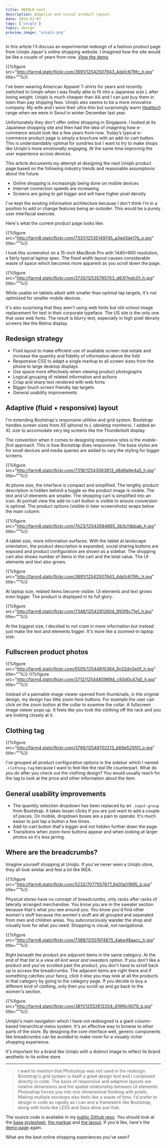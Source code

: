 ```yaml
---
title: UNIQLO next
description: Adaptive and visual product layout.
date: 2014-02-07
tags: ['uniqlo']
topic: design
preview_image: "uniqlo.png"
---
```


In this article I'll discuss an experimental redesign of a fashion product page from Uniqlo Japan's online shopping website. I imagined how the site would be like a couple of years from now. [View the demo](/uniqlo-next-demo)

{{%figure src="http://farm4.staticflickr.com/3691/12542507943_4da1c679fc_h.jpg" title=""%}}

I’ve been wearing American Apparel T-shirts for years and recently switched to Uniqlo when I was finally able to fit into a Japanese size L after losing weight. Uniqlo is much cheaper than AA and I can just buy them in town than pay shipping fees. Uniqlo also seems to be a more innovative company. My wife and I wore their ultra-thin but surprisingly warm [Heattech](http://www.uniqlo.com/jp/global/L3/us/men.html) range when we were in Seoul in winter December last year.

Unfortunately they don't offer online shopping in Singapore. I looked at its Japanese shopping site and then had the idea of imagining how e-commerce would look like a few years from now. Today’s typical e-commerce product page is simply a brochure with an add-to-cart button. This is understandably optimal for sundries but I want to try to make shops like Uniqlo's more emotionally engaging. At the same time improving the user experience across devices.

This article documents my attempt at designing the next Uniqlo product page based on the following industry trends and reasonable assumptions about the future.

* Online shopping is increasingly being done on mobile devices
* Internet connection speeds are increasing
* Screens are going to get bigger and will have higher pixel density

I've kept the existing information architecture because I don't think I'm in a position to add or change features being an outsider. This would be a purely user interfacial exercise.

Here's what the current product page looks like:

{{%figure src="http://farm8.staticflickr.com/7331/12535149745_a3ed3de17b_o.jpg" title=""%}}

I took this screenshot on a 15-inch MacBook Pro with 1440&times;900 resolution, a fairly typical laptop spec. The fixed width layout causes considerable waste of space which becomes more apparent as you scroll down the page.

{{%figure src="http://farm4.staticflickr.com/3730/12535795703_d63f7edc01_h.jpg" title=""%}}

While usable on tablets albeit with smaller than optimal tap targets, it's not optimized for smaller mobile devices.

It's also surprising that they aren't using web fonts but old-school image replacement for text in their corporate typeface. The US site is the only one that uses web fonts. The result is blurry text, especially in high pixel density screens like the Retina display.

## Redesign strategy

* Fluid layout to make efficient use of available screen real estate and increase the quantity and fidelity of information above the fold
* Responsive CSS to adapt a single markup to all screen sizes from the phone to large desktop displays
* Use space more effectively when viewing product photographs
* Logical grouping of related information and actions
* Crisp and sharp text rendered with web fonts
* Bigger touch screen friendly tap targets
* General usability improvements

## Adaptive (fluid + responsive) layout

I'm extending Bootstrap's responsive utilities and grid system. Bootstrap handles screen sizes from _XS_ (phone) to _L_ (desktop monitors). I added an _XL_ size to accomodate very big screens like the Thunderbolt display.

The convention when it comes to designing responsive sites is the _mobile-first_ approach. This is how Bootstrap does responsive. The base styles are for small devices and media queries are added to vary the styling for bigger screens.

{{%figure src="http://farm8.staticflickr.com/7318/12543063813_d8d9a9e4a5_h.jpg" title=""%}}

At phone size, the interface is compact and simplified. The lengthy product description is hidden behind a toggle so the product image is visible. The text and UI elements are smaller. The shopping cart is simplified into an icon. At portrait view the add-to-cart button is visible to ensure conversion is optimal. The product options (visible in later screenshots) wraps below the main column.

{{%figure src="http://farm8.staticflickr.com/7423/12542684865_3b3cfdbbab_h.jpg" title=""%}}

A tablet size, more information surfaces. With the tablet at landscape orientation, the product description is expanded, social sharing buttons are exposed and product configuration are shown as a sidebar. The shopping cart also shows number of items in the cart and the total value. The UI elements and text also grows.

{{%figure src="http://farm4.staticflickr.com/3691/12542507943_4da1c679fc_h.jpg" title=""%}}

At laptop size, related items become visible. UI elements and text grows even bigger. The product is displayed in its full glory.

{{%figure src="http://farm8.staticflickr.com/7348/12542812604_950f6c71e1_h.jpg" title=""%}}

At the biggest size, I decided to not cram in more information but instead just make the text and elements bigger. It's more like a zoomed-in laptop size.

## Fullscreen product photos

{{%figure src="http://farm6.staticflickr.com/5505/12544810364_9c02dc0e0f_h.jpg" title=""%}}
{{%figure src="http://farm4.staticflickr.com/3712/12544809894_c93d0c47a5_h.jpg" title=""%}}

Instead of a pannable image viewer opened from thumbnails, in the original design, my design has little _zoom here_ buttons. For example the user can click on the zoom button at the collar to examine the collar. A fullscreen image viewer pops up. It feels like you took the clothing off the rack and you are looking closely at it.

## Clothing tag

{{%figure src="http://farm4.staticflickr.com/3766/12549702213_b69e525f01_o.jpg" title=""%}}

I've grouped all product configuration options in the sidebar which I named `.clothing-tag` because I want to feel like the real life counterpart. What do you do after you check out the clothing design? You would usually reach for the tag to look at the price and other information about the item.

## General usability improvements

* The quantity selection dropdown has been replaced by an `.input-group` from Bootstrap. It takes lesser clicks if you are just want to add a couple of pieces. On mobile, dropdown boxes are a pain to operate. It's much easier to just tap a button a few times.
* Add-to-cart button that's bigger and not hidden further down the page.
* Transitions when _zoom here_ buttons appear and when looking at larger photos so it's less jarring.

## Where are the breadcrumbs?

Imagine yourself shopping at Uniqlo. If you've never seen a Uniqlo store, they all look similar and feel a lot like IKEA.

{{%figure src="http://farm6.staticflickr.com/5232/7077557677_6d31a01895_b.jpg" title=""%}}

Physical stores have no concept of breadcrumbs, only racks after racks of laterally arranged merchandise. You know you are in the sweater section because that's what you see around you. You know you'd find other women's stuff because the women's stuff are all grouped and separated from men and children areas. You subconsciously wander the shop and visually look for what you need. Shopping is visual, not navigational.

{{%figure src="http://farm8.staticflickr.com/7388/12551974875_4abe48aacc_h.jpg" title=""%}}

Right beneath the product are adjacent items in the same category. At the end of that list is a _view all knit wear and sweaters_ option. If you don't like a product and you've scrolled past the product, you don't have to scroll back up to access the breadcrumbs. The adjacent items are right there and if something catches your fancy, click it else you may look at all the products in that category by going to the category page. If you decide to buy a different kind of clothing, only then you scroll up and go back to the women's section.

{{%figure src="http://farm4.staticflickr.com/3811/12552612204_419f6c9079_b.jpg" title=""%}}

Uniqlo's main navigation which I have not redesigned is a giant column-based hierarchical menu system. It's an effective way to browse to other parts of the store. By designing the core interface well, generic components like breadcrumbs can be avoided to make room for a visually richer shopping experience.

It's important for a brand like Uniqlo with a distinct image to reflect its brand aesthetic to its online store.

---

> I want to mention that Photoshop was not used in the redesign. Bootstrap's grid system is itself a great design tool and I composed directly in code. The basis of responsive and adaptive layouts are relative dimensions and the spatial relationship between UI elements. Photoshop forces you into one-dimensional thinking with pixels. Making multiple mockups also feels like a waste of time. I'd prefer to design in code as rapidly as I can and a framework like Bootstrap, along with tools like LESS and Sass allow just that.

The source code is available in my [public Github repo](https://github.com/aentan/aenism). You should look at the [base stylesheet](https://github.com/aentan/aenism/blob/master/source/assets/stylesheets/uniqlo.scss), [the markup](https://github.com/aentan/aenism/blob/master/source/uniqlo-next-demo.html.erb) and [the layout](https://github.com/aentan/aenism/blob/master/source/layouts/uniqlo.erb). If you'd like, here's the [demo page](/uniqlo-next-demo) again.

What are the best online shopping experiences you've seen?
